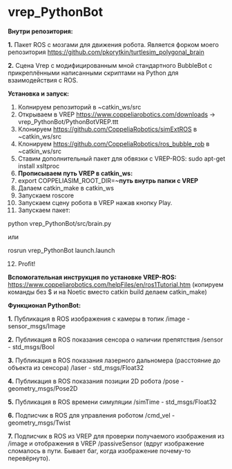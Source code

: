 # vrep_PythonBot

**Внутри репозитория:**

**1.** Пакет ROS с мозгами для движения робота. Является форком моего репозитория https://github.com/pkorytkin/turtlesim_polygonal_brain

**2.** Сцена Vrep с модифицированным мной стандартного BubbleBot с прикреплёнными написанными скриптами на Python для взаимодействия с ROS.

**Установка и запуск:**

1. Колнируем репозиторий в ~catkin_ws/src
2. Открываем в VREP https://www.coppeliarobotics.com/downloads -> vrep_PythonBot/PythonBotVREP.ttt
3. Клонируем https://github.com/CoppeliaRobotics/simExtROS в ~catkin_ws/src
4. Клонируем https://github.com/CoppeliaRobotics/ros_bubble_rob в ~catkin_ws/src
5. Ставим дополнительный пакет для обвязки с VREP-ROS: sudo apt-get install xsltproc
6. **Прописываем путь VREP в catkin_ws:**
7. export COPPELIASIM_ROOT_DIR=~**путь внутрь папки с VREP**
8. Далаем catkin_make в catkin_ws
9. Запускаем roscore
10. Запускаем сцену робота в VREP нажав кнопку Play.
11. Запускаем пакет:

python vrep_PythonBot/src/brain.py 

или 

rosrun vrep_PythonBot launch.launch

12. Profit!

**Вспомогательная инструкция по установке VREP-ROS:**
https://www.coppeliarobotics.com/helpFiles/en/ros1Tutorial.htm
(копируем команды без $ и на Noetic вместо catkin build делаем catkin_make)

**Функционал PythonBot:**

**1.** Публикация в ROS изображения с камеры в топик /image - sensor_msgs/Image

**2.** Публикация в ROS показания сенсора о наличии препятствия /sensor - std_msgs/Bool

**3.** Публикация в ROS показания лазерного дальномера (расстояние до объекта из сенсора) /laser - std_msgs/Float32

**4.** Публикация в ROS показания позиции 2D робота /pose - geometry_msgs/Pose2D

**5.** Публикация в ROS времени симуляции /simTime - std_msgs/Float32

**6.** Подписчик в ROS для управления роботом /cmd_vel - geometry_msgs/Twist

**7.** Подписчик в ROS из VREP для проверки получаемого изображения из /image и отображения в VREP /passiveSensor (вдруг изображение сломалось в пути. Бывает баг, когда изображение почему-то перевёрнуто).
